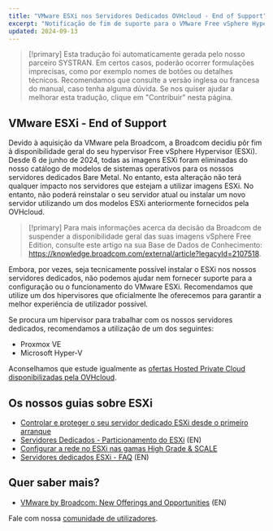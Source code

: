 ```yaml
---
title: "VMware ESXi nos Servidores Dedicados OVHcloud - End of Support"
excerpt: "Notificação de fim de suporte para o VMware Free vSphere Hypervisor (ESXi) nos servidores dedicados OVHcloud"
updated: 2024-09-13
---
```


> [!primary]
> Esta tradução foi automaticamente gerada pelo nosso parceiro SYSTRAN. Em certos casos, poderão ocorrer formulações imprecisas, como por exemplo nomes de botões ou detalhes técnicos. Recomendamos que consulte a versão inglesa ou francesa do manual, caso tenha alguma dúvida. Se nos quiser ajudar a melhorar esta tradução, clique em "Contribuir" nesta página.
>

## VMware ESXi - End of Support

Devido à aquisição da VMware pela Broadcom, a Broadcom decidiu pôr fim à disponibilidade geral do seu hypervisor Free vSphere Hypervisor (ESXi). Desde 6 de junho de 2024, todas as imagens ESXi foram eliminadas do nosso catálogo de modelos de sistemas operativos para os nossos servidores dedicados Bare Metal. No entanto, esta alteração não terá qualquer impacto nos servidores que estejam a utilizar imagens ESXi. No entanto, não poderá reinstalar o seu servidor atual ou instalar um novo servidor utilizando um dos modelos ESXi anteriormente fornecidos pela OVHcloud.

> [!primary]
> Para mais informações acerca da decisão da Broadcom de suspender a disponibilidade geral das suas imagens vSphere Free Edition, consulte este artigo na sua Base de Dados de Conhecimento: <https://knowledge.broadcom.com/external/article?legacyId=2107518>.

Embora, por vezes, seja tecnicamente possível instalar o ESXi nos nossos servidores dedicados, não podemos ajudar nem fornecer suporte para a configuração ou o funcionamento do VMware ESXi. Recomendamos que utilize um dos hipervisores que oficialmente lhe oferecemos para garantir a melhor experiência de utilizador possível.

Se procura um hipervisor para trabalhar com os nossos servidores dedicados, recomendamos a utilização de um dos seguintes:

- Proxmox VE
- Microsoft Hyper-V

Aconselhamos que estude igualmente as [ofertas Hosted Private Cloud disponibilizadas pela OVHcloud](/links/hosted-private-cloud/hosted-private-cloud).

## Os nossos guias sobre ESXi

- [Controlar e proteger o seu servidor dedicado ESXi desde o primeiro arranque](/pages/bare_metal_cloud/dedicated_servers/esxi-hardening)
- [Servidores Dedicados - Particionamento do ESXi](/pages/bare_metal_cloud/dedicated_servers/esxi-partitioning) (EN)
- [Configurar a rede no ESXi nas gamas High Grade & SCALE](/pages/bare_metal_cloud/dedicated_servers/esxi-network-HG-Scale)
- [Servidores dedicados ESXi - FAQ](https://help.ovhcloud.com/csm/en-gb-dedicated-servers-esxi-faq?id=kb_article_view&sysparm_article=KB0056381) (EN)

## Quer saber mais?

- [VMware by Broadcom: New Offerings and Opportunities](https://blog.ovhcloud.com/vmware-by-broadcom-new-offerings-and-opportunities-vcf/) (EN)

Fale com nossa [comunidade de utilizadores](/links/community).